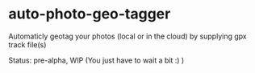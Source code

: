 # auto-photo-geo-tagger
Automaticly geotag your photos (local or in the cloud) by supplying gpx track file(s)

Status: pre-alpha, WIP (You just have to wait a bit :) )
